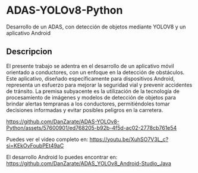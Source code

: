 # ADAS-YOLOv8-Python
Desarrollo de un ADAS, con detección de objetos mediante YOLOV8 y un aplicativo Android

## Descripcion
El presente trabajo se adentra en el desarrollo de un aplicativo móvil orientado a conductores, con un enfoque en la detección de obstáculos. Este aplicativo, diseñado específicamente para dispositivos Android, representa un esfuerzo para mejorar la seguridad vial y prevenir accidentes de tránsito. La premisa subyacente es la utilización de la tecnología de procesamiento de imágenes y modelos de detección de objetos para brindar alertas tempranas a los conductores, permitiéndoles tomar decisiones informadas y evitar posibles peligros en la carretera.


https://github.com/DanZarate/ADAS-YOLOv8-Python/assets/57600901/ed768205-b92b-4f5d-ac02-2778cb761e54



Puedes ver el video completo en: https://youtu.be/XuhSO7V3L_c?si=KEkOvFoubPEt49aC

El desarrollo Android lo puedes encontrar en: https://github.com/DanZarate/ADAS_YOLOv8_Android-Studio_Java
